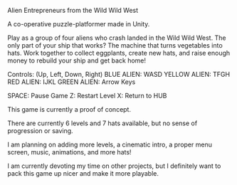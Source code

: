 Alien Entrepreneurs from the Wild Wild West

A co-operative puzzle-platformer made in Unity.

Play as a group of four aliens who crash landed in the Wild Wild West. The only part of your ship that works?
The machine that turns vegetables into hats. Work together to collect eggplants, create new hats, and raise enough
money to rebuild your ship and get back home!

Controls: 
(Up, Left, Down, Right)
BLUE ALIEN: WASD
YELLOW ALIEN: TFGH
RED ALIEN: IJKL
GREEN ALIEN: Arrow Keys

SPACE: Pause Game
Z: Restart Level
X: Return to HUB

This game is currently a proof of concept. 

There are currently 6 levels and 7 hats available, but no sense of progression or saving.

I am planning on adding more levels, a cinematic intro, a proper menu screen, music, animations,
and more hats! 

I am currently devoting my time on other projects, but I definitely want to pack this game up nicer and make it more
playable.

